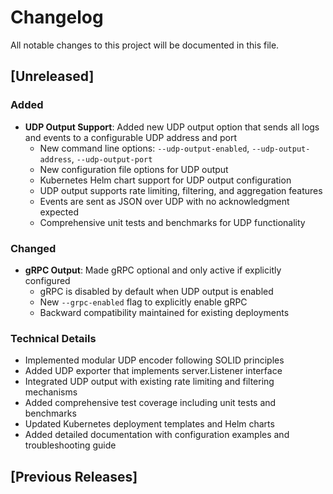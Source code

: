 # Changelog

All notable changes to this project will be documented in this file.

## [Unreleased]

### Added
- **UDP Output Support**: Added new UDP output option that sends all logs and events to a configurable UDP address and port
  - New command line options: `--udp-output-enabled`, `--udp-output-address`, `--udp-output-port`
  - New configuration file options for UDP output
  - Kubernetes Helm chart support for UDP output configuration
  - UDP output supports rate limiting, filtering, and aggregation features
  - Events are sent as JSON over UDP with no acknowledgment expected
  - Comprehensive unit tests and benchmarks for UDP functionality

### Changed
- **gRPC Output**: Made gRPC optional and only active if explicitly configured
  - gRPC is disabled by default when UDP output is enabled
  - New `--grpc-enabled` flag to explicitly enable gRPC
  - Backward compatibility maintained for existing deployments

### Technical Details
- Implemented modular UDP encoder following SOLID principles
- Added UDP exporter that implements server.Listener interface
- Integrated UDP output with existing rate limiting and filtering mechanisms
- Added comprehensive test coverage including unit tests and benchmarks
- Updated Kubernetes deployment templates and Helm charts
- Added detailed documentation with configuration examples and troubleshooting guide

## [Previous Releases] 